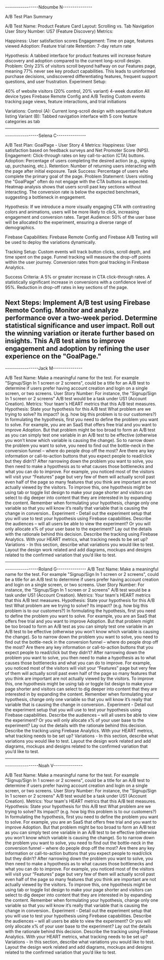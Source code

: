 -----------------Ndoumbe N---------------

A/B Test Plan Summary

A/B Test Name: Product Feature Card Layout: Scrolling vs. Tab Navigation
User Story Number: US7 (Feature Discovery)
Metrics:

Happiness: User satisfaction scores
Engagement: Time on page, features viewed
Adoption: Feature trial rate
Retention: 7-day return rate

Hypothesis: A tabbed interface for product features will increase feature discovery and adoption compared to the current long-scroll design.
Problem: Only 23% of visitors scroll beyond halfway on our Features page, meaning 77% never see key product capabilities. This leads to uninformed purchase decisions, undiscovered differentiating features, frequent support questions, and user frustration.
Experiment Setup:

40% of website visitors (20% control, 20% variant)
4-week duration
All device types
Firebase Remote Config and A/B Testing
Custom events tracking page views, feature interactions, and trial initiations

Variations:
Control (A): Current long-scroll design with sequential feature listing
Variant (B): Tabbed navigation interface with 5 core feature categories as tab

-------------------------------------------------------------------------

-----------------Selena C---------------

A/B Test Plan: GoalPage - User Story 4
Metrics: Happiness: User satisfaction based on feedback surveys and Net Promoter Score (NPS).
Engagement: Click-through rates on key call-to-action (CTA) buttons.
Adoption: Percentage of users completing the desired action (e.g., signing up, purchasing, etc.).
Retention: Number of returning users interacting with the page after initial exposure.
Task Success: Percentage of users who complete the primary goal of the page.
Problem Statement:
Users visiting the "GoalPage" often do not engage with the CTA buttons as expected. Heatmap analysis shows that users scroll past key sections without interacting. The conversion rate is below the expected benchmark, suggesting a bottleneck in engagement.

Hypothesis:
If we introduce a more visually engaging CTA with contrasting colors and animations, users will be more likely to click, increasing engagement and conversion rates.
Target Audience: 50% of the user base will be allocated to the experiment, ensuring a diverse range of demographics.

Firebase Capabilities: Firebase Remote Config and Firebase A/B Testing will be used to deploy the variations dynamically.

Tracking Setup:
Custom events will track button clicks, scroll depth, and time spent on the page.
Funnel tracking will measure the drop-off points within the user journey.
Conversion rates from goal tracking in Firebase Analytics.

Success Criteria:
A 5% or greater increase in CTA click-through rates.
A statistically significant increase in conversions with a confidence level of 95%.
Reduction in drop-off rates in key sections of the page.

Next Steps:
Implement A/B test using Firebase Remote Config.
Monitor and analyze performance over a two-week period.
Determine statistical significance and user impact.
Roll out the winning variation or iterate further based on insights.
This A/B test aims to improve engagement and adoption by refining the user experience on the "GoalPage."
------------------------------------------------------------------------------
-----------------Jack M---------------


A/B Test Name:  Make a meaningful name for the test. For example  "Signup/Sign In 1 screen or 2 screens", could be a title for an A/B test to determine if users prefer having account creation and login on a single screen, or two screens.
User Story Number: For instance, the "Signup/Sign In 1 screen or 2 screens" A/B test would be a task under US1 (Account Creation). 
Metrics:  Your team's HEART metrics that this A/B test measures.
Hypothesis: State your hypothesis for this A/B test
What problem are we trying to solve? Its impact? (e.g. how big this problem is to our customers?) In formulating the hypothesis, first you need to define the problem you want to solve. For example, you are an SaaS that offers free trial and you want to improve Adoption. But that problem might be too broad to form an A/B test as you can simply test one variable in an A/B test to be effective (otherwise you won’t know which variable is causing the change). So to narrow down the problem you want to solve, you need to find out the bottle-neck in the conversion funnel – where do people drop off the most? Are there any key information or call-to-action buttons that you expect people to read/click but they didn’t? 
After narrowing down the problem you want to solve, you then need to make a hypothesis as to what causes those bottlenecks and what you can do to improve. For example, you noticed most of the visitors will visit your “Features” page but very few of them will actually scroll past even half of the page so many features that you think are important are not actually viewed by the visitors. To improve this, one hypothesis might be using tab or toggle list design to make your page shorter and visitors can select to dig deeper into content that they are interested in by expanding the content. Remember when formulating your hypothesis, change only one variable so that you will know it’s really that variable that is causing the change in conversion..
Experiment - Detail out the experiment setup that you will use to test your hypothesis using Firebase capabilities. Describe the audiences – will all users be able to view the experiment? Or you will only allocate x% of your user base to the experiment? Lay out the details with the rationale behind this decision. Describe the tracking using Firebase Analytics. With your HEART metrics, what tracking needs to be set up? 
Variations - In this section, describe what variations you would like to test. Layout the design work related and add diagrams, mockups and designs related to the confirmed variation that you’d like to test.


--------------------------------------------------------
-----------------Roland G---------------
A/B Test Name:  Make a meaningful name for the test. For example  "Signup/Sign In 1 screen or 2 screens", could be a title for an A/B test to determine if users prefer having account creation and login on a single screen, or two screens.
User Story Number: For instance, the "Signup/Sign In 1 screen or 2 screens" A/B test would be a task under US1 (Account Creation). 
Metrics:  Your team's HEART metrics that this A/B test measures.
Hypothesis: State your hypothesis for this A/B test
What problem are we trying to solve? Its impact? (e.g. how big this problem is to our customers?) In formulating the hypothesis, first you need to define the problem you want to solve. For example, you are an SaaS that offers free trial and you want to improve Adoption. But that problem might be too broad to form an A/B test as you can simply test one variable in an A/B test to be effective (otherwise you won’t know which variable is causing the change). So to narrow down the problem you want to solve, you need to find out the bottle-neck in the conversion funnel – where do people drop off the most? Are there any key information or call-to-action buttons that you expect people to read/click but they didn’t? 
After narrowing down the problem you want to solve, you then need to make a hypothesis as to what causes those bottlenecks and what you can do to improve. For example, you noticed most of the visitors will visit your “Features” page but very few of them will actually scroll past even half of the page so many features that you think are important are not actually viewed by the visitors. To improve this, one hypothesis might be using tab or toggle list design to make your page shorter and visitors can select to dig deeper into content that they are interested in by expanding the content. Remember when formulating your hypothesis, change only one variable so that you will know it’s really that variable that is causing the change in conversion..
Experiment - Detail out the experiment setup that you will use to test your hypothesis using Firebase capabilities. Describe the audiences – will all users be able to view the experiment? Or you will only allocate x% of your user base to the experiment? Lay out the details with the rationale behind this decision. Describe the tracking using Firebase Analytics. With your HEART metrics, what tracking needs to be set up? 
Variations - In this section, describe what variations you would like to test. Layout the design work related and add diagrams, mockups and designs related to the confirmed variation that you’d like to test.

-----------------------------------------------------------------------
-----------------Noah V---------------

A/B Test Name:  Make a meaningful name for the test. For example  "Signup/Sign In 1 screen or 2 screens", could be a title for an A/B test to determine if users prefer having account creation and login on a single screen, or two screens.
User Story Number: For instance, the "Signup/Sign In 1 screen or 2 screens" A/B test would be a task under US1 (Account Creation). 
Metrics:  Your team's HEART metrics that this A/B test measures.
Hypothesis: State your hypothesis for this A/B test
What problem are we trying to solve? Its impact? (e.g. how big this problem is to our customers?) In formulating the hypothesis, first you need to define the problem you want to solve. For example, you are an SaaS that offers free trial and you want to improve Adoption. But that problem might be too broad to form an A/B test as you can simply test one variable in an A/B test to be effective (otherwise you won’t know which variable is causing the change). So to narrow down the problem you want to solve, you need to find out the bottle-neck in the conversion funnel – where do people drop off the most? Are there any key information or call-to-action buttons that you expect people to read/click but they didn’t? 
After narrowing down the problem you want to solve, you then need to make a hypothesis as to what causes those bottlenecks and what you can do to improve. For example, you noticed most of the visitors will visit your “Features” page but very few of them will actually scroll past even half of the page so many features that you think are important are not actually viewed by the visitors. To improve this, one hypothesis might be using tab or toggle list design to make your page shorter and visitors can select to dig deeper into content that they are interested in by expanding the content. Remember when formulating your hypothesis, change only one variable so that you will know it’s really that variable that is causing the change in conversion..
Experiment - Detail out the experiment setup that you will use to test your hypothesis using Firebase capabilities. Describe the audiences – will all users be able to view the experiment? Or you will only allocate x% of your user base to the experiment? Lay out the details with the rationale behind this decision. Describe the tracking using Firebase Analytics. With your HEART metrics, what tracking needs to be set up? 
Variations - In this section, describe what variations you would like to test. Layout the design work related and add diagrams, mockups and designs related to the confirmed variation that you’d like to test.



